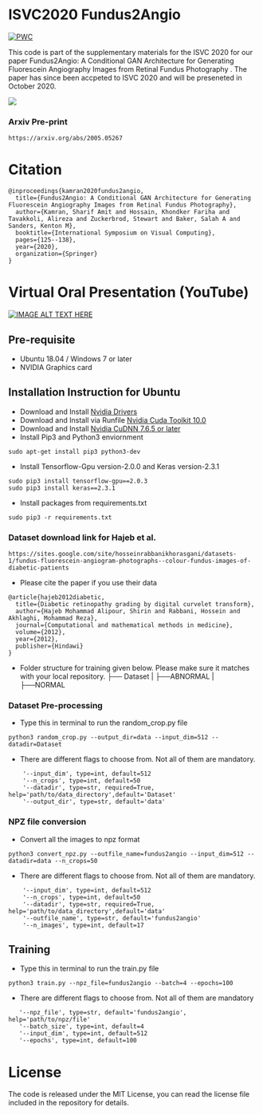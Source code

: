# ISVC2020 Fundus2Angio

[![PWC](https://img.shields.io/endpoint.svg?url=https://paperswithcode.com/badge/fundus2angio-a-novel-conditional-gan/fundus-to-angiography-generation-on-fundus)](https://paperswithcode.com/sota/fundus-to-angiography-generation-on-fundus?p=fundus2angio-a-novel-conditional-gan)

This code is part of the supplementary materials for the ISVC 2020 for our paper Fundus2Angio: A Conditional GAN Architecture for Generating Fluorescein Angiography Images from Retinal Fundus Photography . The paper has since been accpeted to ISVC 2020 and will be preseneted in October 2020.

![](img1.png)

### Arxiv Pre-print
```
https://arxiv.org/abs/2005.05267
```
# Citation 
```
@inproceedings{kamran2020fundus2angio,
  title={Fundus2Angio: A Conditional GAN Architecture for Generating Fluorescein Angiography Images from Retinal Fundus Photography},
  author={Kamran, Sharif Amit and Hossain, Khondker Fariha and Tavakkoli, Alireza and Zuckerbrod, Stewart and Baker, Salah A and Sanders, Kenton M},
  booktitle={International Symposium on Visual Computing},
  pages={125--138},
  year={2020},
  organization={Springer}
}
```

# Virtual Oral Presentation (YouTube)

[![IMAGE ALT TEXT HERE](https://img.youtube.com/vi/BSa8dIZI0cc/0.jpg)](https://www.youtube.com/watch?v=BSa8dIZI0cc)

## Pre-requisite
- Ubuntu 18.04 / Windows 7 or later
- NVIDIA Graphics card

## Installation Instruction for Ubuntu
- Download and Install [Nvidia Drivers](https://www.nvidia.com/Download/driverResults.aspx/142567/en-us)
- Download and Install via Runfile [Nvidia Cuda Toolkit 10.0](https://developer.nvidia.com/cuda-10.0-download-archive?target_os=Linux&target_arch=x86_64&target_distro=Ubuntu&target_version=1804&target_type=runfilelocal)
- Download and Install [Nvidia CuDNN 7.6.5 or later](https://developer.nvidia.com/rdp/cudnn-archive)
- Install Pip3 and Python3 enviornment
```
sudo apt-get install pip3 python3-dev
```
- Install Tensorflow-Gpu version-2.0.0 and Keras version-2.3.1
```
sudo pip3 install tensorflow-gpu==2.0.3
sudo pip3 install keras==2.3.1
```
- Install packages from requirements.txt
```
sudo pip3 -r requirements.txt
```


### Dataset download link for Hajeb et al.
```
https://sites.google.com/site/hosseinrabbanikhorasgani/datasets-1/fundus-fluorescein-angiogram-photographs--colour-fundus-images-of-diabetic-patients
```
- Please cite the paper if you use their data
```
@article{hajeb2012diabetic,
  title={Diabetic retinopathy grading by digital curvelet transform},
  author={Hajeb Mohammad Alipour, Shirin and Rabbani, Hossein and Akhlaghi, Mohammad Reza},
  journal={Computational and mathematical methods in medicine},
  volume={2012},
  year={2012},
  publisher={Hindawi}
}
```
- Folder structure for training given below. Please make sure it matches with your local repository.
├── Dataset
|   ├──ABNORMAL
|   ├──NORMAL

### Dataset Pre-processing

- Type this in terminal to run the random_crop.py file
```
python3 random_crop.py --output_dir=data --input_dim=512 --datadir=Dataset
```
- There are different flags to choose from. Not all of them are mandatory.
```
    '--input_dim', type=int, default=512
    '--n_crops', type=int, default=50
    '--datadir', type=str, required=True, help='path/to/data_directory',default='Dataset'
    '--output_dir', type=str, default='data'   
```

### NPZ file conversion
- Convert all the images to npz format
```
python3 convert_npz.py --outfile_name=fundus2angio --input_dim=512 --datadir=data --n_crops=50
```
- There are different flags to choose from. Not all of them are mandatory.
```
    '--input_dim', type=int, default=512
    '--n_crops', type=int, default=50
    '--datadir', type=str, required=True, help='path/to/data_directory',default='data'
    '--outfile_name', type=str, default='fundus2angio'
    '--n_images', type=int, default=17
```

## Training

- Type this in terminal to run the train.py file
```
python3 train.py --npz_file=fundus2angio --batch=4 --epochs=100
```
- There are different flags to choose from. Not all of them are mandatory

```
   '--npz_file', type=str, default='fundus2angio', help='path/to/npz/file'
   '--batch_size', type=int, default=4
   '--input_dim', type=int, default=512
   '--epochs', type=int, default=100
```

# License
The code is released under the MIT License, you can read the license file included in the repository for details.
